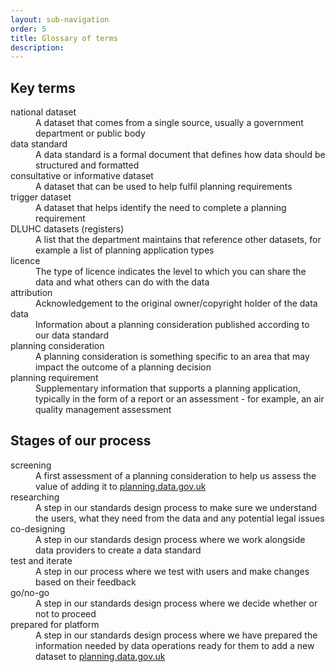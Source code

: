 ```yaml
---
layout: sub-navigation
order: 5
title: Glossary of terms
description:
---
```


## Key terms

<dl class="govuk-summary-list">
  <div class="govuk-summary-list__row">
    <dt class="govuk-summary-list__key">
      national dataset
    </dt>
    <dd class="govuk-summary-list__value">
      A dataset that comes from a single source, usually a government department or public body
    </dd>
  </div>
  <div class='govuk-summary-list__row'>
    <dt class='govuk-summary-list__key'>
      data standard
    </dt>
    <dd class='govuk-summary-list__value'>
      A data standard is a formal document that defines how data should be structured and formatted
    </dd>
  </div>
  <div class='govuk-summary-list__row'>
    <dt class='govuk-summary-list__key'>
      consultative or informative dataset
    </dt>
    <dd class='govuk-summary-list__value'>
      A dataset that can be used to help fulfil planning requirements
    </dd>
  </div>
  <div class='govuk-summary-list__row'>
    <dt class='govuk-summary-list__key'>
      trigger dataset 
    </dt>
    <dd class='govuk-summary-list__value'>
      A dataset that helps identify the need to complete a planning requirement
    </dd>
  </div>
  <div class='govuk-summary-list__row'>
    <dt class='govuk-summary-list__key'>
      DLUHC datasets (registers)
    </dt>
    <dd class='govuk-summary-list__value'>
      A list that the department maintains that reference other datasets, for example a list of planning application types
    </dd>
  </div>
  <div class='govuk-summary-list__row'>
    <dt class='govuk-summary-list__key'>
      licence
    </dt>
    <dd class='govuk-summary-list__value'>
      The type of licence indicates the level to which you can share the data and what others can do with the data
    </dd>
  </div>
  <div class='govuk-summary-list__row'>
    <dt class='govuk-summary-list__key'>
      attribution
    </dt>
    <dd class='govuk-summary-list__value'>
      Acknowledgement to the original owner/copyright holder of the data
    </dd>
  </div>
  <div class='govuk-summary-list__row'>
    <dt class='govuk-summary-list__key'>
      data
    </dt>
    <dd class='govuk-summary-list__value'>
      Information about a planning consideration published according to our data standard
    </dd>
  </div>
  <div class='govuk-summary-list__row'>
    <dt class='govuk-summary-list__key'>
      planning consideration
    </dt>
    <dd class='govuk-summary-list__value'>
      A planning consideration is something specific to an area that may impact the outcome of a planning decision
    </dd>
  </div>
  <div class='govuk-summary-list__row'>
    <dt class='govuk-summary-list__key'>
      planning requirement
    </dt>
    <dd class='govuk-summary-list__value'>
      Supplementary information that supports a planning application, typically in the form of a report or an assessment - for example, an air quality management assessment
    </dd>
  </div>
</dl>

## Stages of our process

<dl class="govuk-summary-list">
  <div class='govuk-summary-list__row'>
    <dt class='govuk-summary-list__key'>
      screening
    </dt>
    <dd class='govuk-summary-list__value'>
      A first assessment of a planning consideration to help us assess the value of adding it to <a class="govuk-link" href="https://www.planning.data.gov.uk/">planning.data.gov.uk</a>
    </dd>
  </div>
  <div class='govuk-summary-list__row'>
    <dt class='govuk-summary-list__key'>
      researching
    </dt>
    <dd class='govuk-summary-list__value'>
      A step in our standards design process to make sure we understand the users, what they need from the data and any potential legal issues
    </dd>
  </div>
  <div class='govuk-summary-list__row'>
    <dt class='govuk-summary-list__key'>
      co-designing
    </dt>
    <dd class='govuk-summary-list__value'>
      A step in our standards design process where we work alongside data providers to create a data standard
    </dd>
  </div>
  <div class='govuk-summary-list__row'>
    <dt class='govuk-summary-list__key'>
      test and iterate
    </dt>
    <dd class='govuk-summary-list__value'>
      A step in our process where we test with users and make changes based on their feedback
    </dd>
  </div>
  <div class='govuk-summary-list__row'>
    <dt class='govuk-summary-list__key'>
      go/no-go
    </dt>
    <dd class='govuk-summary-list__value'>
      A step in our standards design process where we decide whether or not to proceed 
    </dd>
  </div>
  <div class='govuk-summary-list__row'>
    <dt class='govuk-summary-list__key'>
      prepared for platform
    </dt>
    <dd class='govuk-summary-list__value'>
      A step in our standards design process where we have prepared the information needed by data operations ready for them to add a new dataset to <a class="govuk-link" href="https://www.planning.data.gov.uk/">planning.data.gov.uk</a> 
    </dd>
  </div>
</dl>
